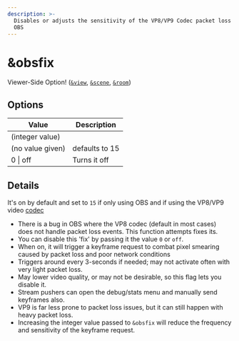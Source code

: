 ```yaml
---
description: >-
  Disables or adjusts the sensitivity of the VP8/VP9 Codec packet loss 'fix' for
  OBS
---
```


# \&obsfix

Viewer-Side Option! ([`&view`](view.md), [`&scene`](scene.md), [`&room`](../../general-settings/room.md))

## Options

| Value            | Description    |
| ---------------- | -------------- |
| (integer value)  |                |
| (no value given) | defaults to 15 |
| 0 \| off         | Turns it off   |

## Details

It's on by default and set to `15` if only using OBS and if using the VP8/VP9 video [codec](../../advanced-settings.md#codec)

* There is a bug in OBS where the VP8 codec (default in most cases) does not handle packet loss events. This function attempts fixes its.
* You can disable this 'fix' by passing it the value `0` or `off`.
* When on, it will trigger a keyframe request to combat pixel smearing caused by packet loss and poor network conditions
* Triggers around every 3-seconds if needed; may not activate often with very light packet loss.
* May lower video quality, or may not be desirable, so this flag lets you disable it.
* Stream pushers can open the debug/stats menu and manually send keyframes also.
* VP9 is far less prone to packet loss issues, but it can still happen with heavy packet loss.
* Increasing the integer value passed to `&obsfix` will reduce the frequency and sensitivity of the keyframe request.

